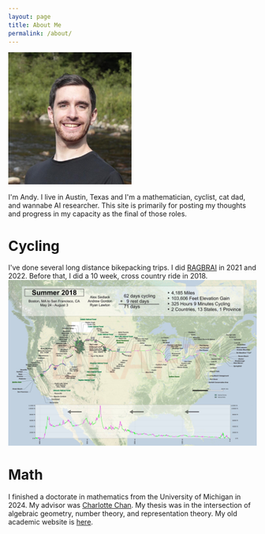 ```yaml
---
layout: page
title: About Me
permalink: /about/
---
```



<img src="/assets/images/portrait.jpg" width="250">

I'm Andy. I live in Austin, Texas and I'm a mathematician, cyclist, cat dad, and wannabe AI researcher. This site is primarily for posting my thoughts and progress in my capacity as the final of those roles.

# Cycling
I've done several long distance bikepacking trips. I did [RAGBRAI](https://ragbrai.com/) in 2021 and 2022. Before that, I did a 10 week, cross country ride in 2018.
![Thanks to Alex for making this graphic](/assets/images/XC_trip.jpg)

# Math
I finished a doctorate in mathematics from the University of Michigan in 2024. My advisor was [Charlotte Chan](https://websites.umich.edu/~charchan/). My thesis was in the intersection of algebraic geometry, number theory, and representation theory. My old academic website is [here](https://public.websites.umich.edu/~ndygordn/index.html).

